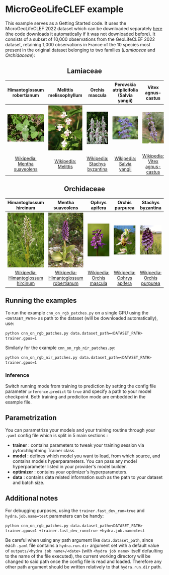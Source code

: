 # MicroGeoLifeCLEF example

This example serves as a Getting Started code.
It uses the MicroGeoLifeCLEF 2022 dataset which can be downloaded separately [here](https://lab.plantnet.org/seafile/f/b07039ce11f44072a548/?dl=1) (the code downloads it automatically if it was not downloaded before).
It consists of a subset of 10,000 observations from the GeoLifeCLEF 2022 dataset, retaining 1,000 observations in France of the 10 species most present in the original dataset belonging to two families (_Lamiaceae_ and _Orchidaceae_):

<div style="text-align: center;">
  <h2>Lamiaceae</h2>
</div>

| Himantoglossum robertianum | Melittis melissophyllum | Orchis mascula | Perovskia atriplicifolia (Salvia yangii) | Vitex agnus-castus |
|:-:|:-:|:-:|:-:|:-:|
![Mentha_suaveolens](../../docs/resources/Mentha_suaveolens.jpg "Mentha suaveolens") | ![Melittis_melissophyllum](../../docs/resources/Melittis_melissophyllum.jpg "Melittis melissophyllum") | ![Stachys_byzantina](../../docs/resources/Stachys_byzantina.jpg "Stachys byzantina") | ![Perovskia_atriplicifolia](../../docs/resources/Perovskia_atriplicifolia.jpg "Perovskia atriplicifolia") | ![Vitex_agnus-castus](../../docs/resources/Vitex_agnus-castus.JPG "Vitex agnus-castus") |
[Wikipedia: Mentha suaveolens](https://en.wikipedia.org/wiki/Mentha_suaveolens) | [Wikipedia: Melittis](https://en.wikipedia.org/wiki/Melittis) | [Wikipedia: Stachys byzantina](https://en.wikipedia.org/wiki/Stachys_byzantina) | [Wikipedia: Salvia yangii](https://en.wikipedia.org/wiki/Salvia_yangii) | [Wikipedia: Vitex agnus-castus](https://en.wikipedia.org/wiki/Vitex_agnus-castus) | 

<div style="text-align: center;">
  <h2>Orchidaceae</h2>
</div>

| Himantoglossum hircinum | Mentha suaveolens | Ophrys apifera | Orchis purpurea | Stachys byzantina |
|:-:|:-:|:-:|:-:|:-:|
![Himantoglossum_hircinum](../../docs/resources/Himantoglossum_hircinum.jpg "Himantoglossum hircinum") |![Himantoglossum_robertianum](../../docs/resources/Himantoglossum_robertianum.jpg "Himantoglossum robertianum") |![Orchis_mascula](../../docs/resources/Orchis_mascula.jpg "Orchis mascula") |![Ophrys_apifera](../../docs/resources/Ophrys_apifera.jpg "Ophrys apifera") |![Orchis_purpurea](../../docs/resources/Orchis_purpurea.jpg "Orchis purpurea") |
[Wikipedia: Himantoglossum hircinum](https://en.wikipedia.org/wiki/Himantoglossum_hircinum) |[Wikipedia: Himantoglossum robertianum](https://en.wikipedia.org/wiki/Himantoglossum_robertianum) |[Wikipedia: Orchis mascula](https://en.wikipedia.org/wiki/Orchis_mascula) |[Wikipedia: Ophrys apifera](https://en.wikipedia.org/wiki/Ophrys_apifera) |[Wikipedia: Orchis purpurea](https://en.wikipedia.org/wiki/Orchis_purpurea) |



## Running the examples

To run the example `cnn_on_rgb_patches.py` on a single GPU using the `<DATASET_PATH>` as path to the dataset (will be downloaded automatically), use:
```script
python cnn_on_rgb_patches.py data.dataset_path=<DATASET_PATH> trainer.gpus=1
```

Similarly for the example `cnn_on_rgb_nir_patches.py`:
```script
python cnn_on_rgb_nir_patches.py data.dataset_path=<DATASET_PATH> trainer.gpus=1
```
### Inference

Switch running mode from training to prediction by setting the config file parameter `inference.predict` to `true` and specify a path to your model checkpoint. Both training and prediciton mode are embedded in the example file.

## Parametrization

You can parametrize your models and your training routine through your `.yaml` config file which is split in 5 main sections :

- **trainer** : contains parameters to tweak your training session via pytorchlightning Trainer class
- **model** : defines which model you want to load, from which source, and contains models hyperparameters. You can pass any model hyperparameter listed in your provider's model builder.
- **optimizer** : contains your optimizer's hyperparameters.
- **data** : contains data related information such as the path to your dataset and batch size.

## Additional notes

For debugging purposes, using the `trainer.fast_dev_run=true` and `hydra.job.name=test` parameters can be handy:
```script
python cnn_on_rgb_patches.py data.dataset_path=<DATASET_PATH> trainer.gpus=1 +trainer.fast_dev_run=true +hydra.job.name=test
```

Be careful when using any path argument like `data.dataset_path`, since each `.yaml` file contains a `hydra.run.dir` argument set with a default value of `outputs/<hydra job name>/<date>` (with `<hydra job name>` itself defaulting to the name of the file executed), the current working directory will be changed to said path once the config file is read and loaded. Therefore any other path argument should be written relatively to that `hydra.run.dir` path.
